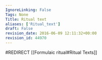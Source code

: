 ```yaml
---
IgnoreLinking: False
Tags: None
Title: Ritual text
aliases: ['Ritual_text']
draft: False
revision_date: 2016-06-09 12:11:32+00:00
revision_id: 44970
---
```


#REDIRECT [[Formulaic ritual#Ritual Texts]]